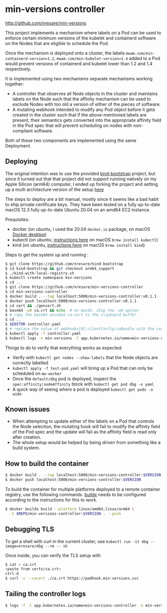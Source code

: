 # min-versions controller

http://github.com/nresare/min-versions

This project implements a mechanism where labels on a Pod can be used to enforce
certain minimum versions of the kubelet and containerd software on the Nodes that
are eligible to schedule the Pod.

Once the mechanism is deployed onto a cluster, the labels
`mwam.com/min-containerd-version=1.2`, `mwam.com/min-kubelet-version=1.4` added
to a Pod would prevent versions of containerd and kubelet lower than 1.2 and 1.4
respectively.

It is implemented using two mechanisms separate mechanisms working together:
* A controller that observes all Node objects in the cluster and maintains 
  labels on the Node such that the affinity mechanism can be used to exclude
  Nodes with too old a version of either of the pieces of software.
* A mutating webhook intended to modify any Pod object before it gets created
  in the cluster such that if the above-mentioned labels are present, their
  semantics gets converted into the appropriate affinity field in the Pod spec
  that will prevent scheduling on nodes with non-compliant software.

Both of these two components are implemented using the same Deployment.

## Deploying

The original intention was to use the provided [kind-bootstrap](https://github.com/MarshallWace/kind-bootstrap)
project, but since it turned out that that project did not support running
natively on my Apple Silicon (arm64) computer, I ended up forking the project
and setting up a multi architecture version of the setup [here](https://github.com/nresare/kind-bootstrap/tree/arm64_support)

The steps to deploy are a bit manual, mostly since it seems like a bad habit
to ship private certificate keys. They have been tested on a fully up-to-date
macOS 12.3 fully up-to-date Ubuntu 20.04 on an amd64 EC2 instance.

Prequisites:
* docker (on ubuntu, I used the 20.04 `docker.io` package, on macOS [Docker desktop](https://www.docker.com/products/docker-desktop/))
* kubectl (on ubuntu, [instructions here](https://kubernetes.io/docs/tasks/tools/install-kubectl-linux/) on macOS `brew install kubectl`) 
* kind (on ubuntu, [instructions here](https://kind.sigs.k8s.io/docs/user/quick-start/#installing-from-release-binaries) on macOS `brew install kind`)

Steps to get the system up and running :
```sh
$ git clone https://github.com/nresare/kind-bootstrap
$ cd kind-bootstrap && git checkout arm64_support
$ ./kind-with-local-registry.sh
$ kubectl create namespace min-versions
$ cd ..
$ git clone https://github.com/nresare/min-versions-controller
$ cd min-versions-controller
$ docker build . --tag localhost:5000/min-versions-controller:v0.1.1
$ docker push localhost:5000/min-versions-controller:v0.1.1
$ cd cert && ./gencert.sh
$ base64 -w0 ca.crt && echo  # on macOS, skip the -w0 option
$ # copy the base64 encoded ca-cert to the clipboard buffer
$ cd ..
$ $EDITOR controller.yaml
$ # replace the value of webhooks[0]:clientConfig:caBundle with the cert from the clipboard buffer
$ kubectl apply -f controller.yaml
$ kubectl logs -n min-versions -l app.kubernetes.io/name=min-versions-controller # to verify that the workload runs 
```

Things to do to verify that everything works as expected:
* Verify with `kubectl get nodes --show-labels` that the Node objects are correctly labelled
* `kubectl apply -f test-pod.yaml` will bring up a Pod that can only be scheduled on `mw-worker`
* Once the `default/dbg` pod is deployed, inspect the `spec:affinity:nodeAffinity` block with `kubectl get pod dbg -o yaml`
* A quick way of seeing where a pod is deployed `kubectl get pods -o wide`

## Known issues

* When attempting to update either of the labels on a Pod that controls the Node
  selection, the mutating hook will fail to modify the affinity field of the Pod
  spec and the update will fail as the affinity field is read only after creation.
* The whole setup would be helped by being driven from something like a build 
  system.

## How to build the container

```sh
$ docker build . --tag localhost:5000/min-versions-controller:$VERSION
$ docker push localhost:5000/min-versions-controller:$VERSION
```

To build the container for multiple platforms deployed to a remote
container registry, use the following commands. [buildx](https://github.com/docker/buildx)
needs to be configured according to the instructions for this to work.

```sh
$ docker buildx build --platform linux/amd64,linux/arm64 \
  -t $REPO/min-versions-controller:$VERSION . --push
```

## Debugging TLS

To get a shell with curl in the current cluster, use
`kubectl run -it dbg --image=nresare/dbg --rm -- sh`

Once inside, you can verify the TLS setup with
```sh
$ cat > ca.crt
<paste from certs/ca.crt>
ctrl-d
$ curl -v --cacert ./ca.crt https://podhook.min-versions.svc
```

## Tailing the controller logs

```sh
$ logs -f -l app.kubernetes.io/name=min-versions-controller -n min-versions
```